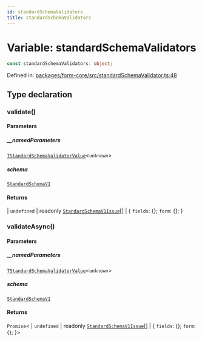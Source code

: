 ```yaml
---
id: standardSchemaValidators
title: standardSchemaValidators
---
```


# Variable: standardSchemaValidators

```ts
const standardSchemaValidators: object;
```

Defined in: [packages/form-core/src/standardSchemaValidator.ts:48](https://github.com/TanStack/form/blob/main/packages/form-core/src/standardSchemaValidator.ts#L48)

## Type declaration

### validate()

#### Parameters

##### \_\_namedParameters

[`TStandardSchemaValidatorValue`](../type-aliases/tstandardschemavalidatorvalue.md)\<`unknown`\>

##### schema

[`StandardSchemaV1`](../type-aliases/standardschemav1.md)

#### Returns

  \| `undefined`
  \| readonly [`StandardSchemaV1Issue`](../interfaces/standardschemav1issue.md)[]
  \| \{
  `fields`: \{\};
  `form`: \{\};
 \}

### validateAsync()

#### Parameters

##### \_\_namedParameters

[`TStandardSchemaValidatorValue`](../type-aliases/tstandardschemavalidatorvalue.md)\<`unknown`\>

##### schema

[`StandardSchemaV1`](../type-aliases/standardschemav1.md)

#### Returns

`Promise`\<
  \| `undefined`
  \| readonly [`StandardSchemaV1Issue`](../interfaces/standardschemav1issue.md)[]
  \| \{
  `fields`: \{\};
  `form`: \{\};
 \}\>
